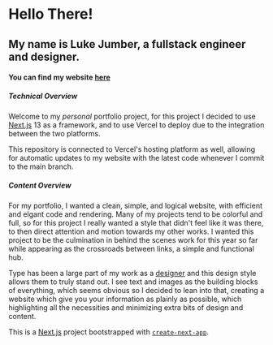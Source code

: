 
# Hello There!

## My name is Luke Jumber, a fullstack engineer and designer.

#### You can find my website [here](https://personal-portfolio-teal-chi.vercel.app/)


##### Technical Overview
Welcome to my *personal* portfolio project, for this project I decided to use [Next.js](https://nextjs.org/) 13 as a framework, and to use Vercel to deploy due to the integration between the two platforms.

This repository is connected to Vercel's hosting platform as well, allowing for automatic updates to my website with the latest code whenever I commit to the main branch. 

##### Content Overview
For my portfolio, I wanted a clean, simple, and logical website, with efficient and elgant code and rendering. Many of my projects tend to be colorful and full, so for this project I really wanted a style that didn't feel like it was there, to then direct attention and motion towards my other works. I wanted this project to be the culmination in behind the scenes work for this year so far while appearing as the crossroads between links, a simple and functional hub. 

Type has been a large part of my work as a [designer](https://tallwood.online/) and this design style allows them to truly stand out. I see text and images as the building blocks of everything, which seems obvious so I decided to lean into that, creating a website which give you your information as plainly as possible, which highlighting all the necessities and minimizing extra bits of design and content.





This is a [Next.js](https://nextjs.org/) project bootstrapped with [`create-next-app`](https://github.com/vercel/next.js/tree/canary/packages/create-next-app).
